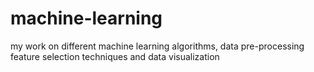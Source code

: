 # machine-learning
my work on different machine learning algorithms, data pre-processing feature selection techniques and data visualization
